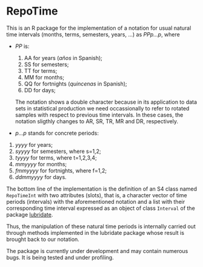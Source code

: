 # RepoTime
This is an R package for the implementation of a notation for usual natural time intervals (months, terms, semesters, years, ...) as *PPp...p*, where 

* *PP* is:

  1. AA for years (*años* in Spanish);
  2. SS for semesters;
  3. TT for terms;
  4. MM for months;
  5. QQ for fortnights (*quincenas* in Spanish);
  6. DD for days;
  
  The notation shows a double character because in its application to data sets in statistical production we need occassionally to refer to rotated samples with respect to previous time intervals. In these cases, the notation sligthly changes to AR, SR, TR, MR and DR, respectively.
  
* *p...p* stands for concrete periods:

1. *yyyy* for years;
2. *syyyy* for semesters, where s=1,2;
3. *tyyyy* for terms, where t=1,2,3,4;
4. *mmyyyy* for months;
5. *fmmyyyy* for fortnights, where f=1,2;
5. *ddmmyyyy* for days.
 
The bottom line of the implementation is the definition of an S4 class named `RepoTimeInt` with two attributes (slots), that is, a character vector of time periods (intervals) with the aforementioned notation and a list with their corresponding time interval expressed as an object of class `Interval` of the package [lubridate](https://cran.r-project.org/web/packages/lubridate/).

Thus, the manipulation of these natural time periods is internally carried out through methods implemented in the lubridate package whose result is brought back to our notation.

The package is currently under development and may contain numerous bugs. It is being tested and under profiling. 

